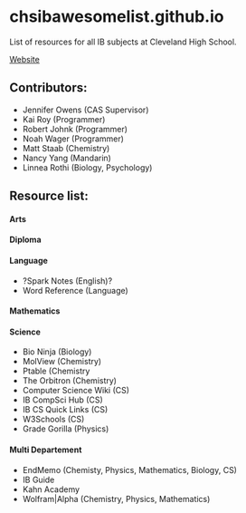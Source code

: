 # chsibawesomelist.github.io
List of resources for all IB subjects at Cleveland High School.

[Website](https://chsibawesomelist.github.io/)

## Contributors:
* Jennifer Owens (CAS Supervisor)
* Kai Roy (Programmer)
* Robert Johnk (Programmer)
* Noah Wager (Programmer)
* Matt Staab (Chemistry)
* Nancy Yang (Mandarin)
* Linnea Rothi (Biology, Psychology)

## Resource list:
#### Arts
#### Diploma
#### Language
* ?Spark Notes (English)?
* Word Reference (Language)
#### Mathematics
#### Science
* Bio Ninja (Biology)
* MolView (Chemistry)
* Ptable (Chemistry
* The Orbitron (Chemistry)
* Computer Science Wiki (CS)
* IB CompSci Hub (CS)
* IB CS Quick Links (CS)
* W3Schools (CS)
* Grade Gorilla (Physics)
#### Multi Departement
* EndMemo (Chemisty, Physics, Mathematics, Biology, CS)
* IB Guide
* Kahn Academy
* Wolfram|Alpha (Chemistry, Physics, Mathematics)


